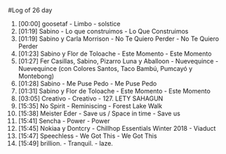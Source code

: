 #Log of 26 day

1. [00:00] goosetaf - Limbo - solstice
1. [01:19] Sabino - Lo que construimos - Lo Que Construimos
1. [01:19] Sabino y Carla Morrison - No Te Quiero Perder - No Te Quiero Perder
1. [01:23] Sabino y Flor de Toloache - Este Momento - Este Momento
1. [01:27] Fer Casillas, Sabino, Pizarro Luna y Aballoon - Nuevequince - Nuevequince (con Colores Santos, Taco Bambú, Pumcayó y Montebong)
1. [01:28] Sabino - Me Puse Pedo - Me Puse Pedo
1. [01:31] Sabino y Flor de Toloache - Este Momento - Este Momento
1. [03:05] Creativo - Creativo - 127. LETY SAHAGUN
1. [15:35] No Spirit - Reminiscing - Forest Lake Walk
1. [15:38] Meister Eder - Save us / Space in time - Save us
1. [15:41] Sencha - Power - Power
1. [15:45] Nokiaa y Dontcry - Chillhop Essentials Winter 2018 - Viaduct
1. [15:47] Speechless - We Got This - We Got This
1. [15:49] brillion. - Tranquil. - laze.

